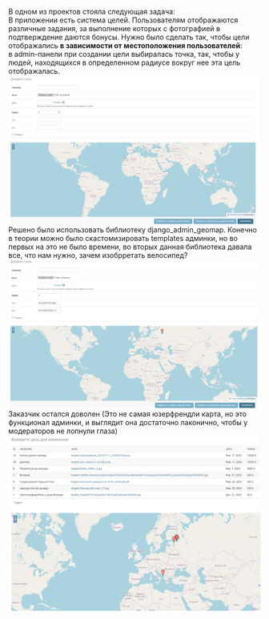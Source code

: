 В одном из проектов стояла следующая задача:\
В приложении есть система целей. Пользователям отображаются различные задания, за выполнение которых с фотографией в подтверждение даются бонусы. Нужно было сделать так, чтобы цели отображались **в зависимости от местоположения пользователей**:\
в admin-панели при создании цели выбиралась точка, так, чтобы у людей, находящихся в определенном радиусе вокруг нее эта цель отображалась.\
![](/admin/admin-geomap/images/img.png "img 1")\
Решено было использовать библиотеку django_admin_geomap. Конечно в теории можно было скастомизировать templates админки, но во первых на это не было времени, во вторых данная библиотека давала все, что нам нужно, зачем изобрретать велосипед?\
![](/admin/admin-geomap/images/img_1.png "img 1")\
Заказчик остался доволен (Это не самая юзерфрендли карта, но это функционал админки, и выглядит она достаточно лаконично, чтобы у модераторов не лопнули глаза)\
![](/admin/admin-geomap/images/img_2.png "img 1")